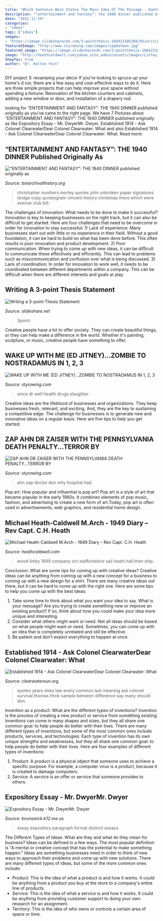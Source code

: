 ```yaml
---
title: "Which Sentence Best States The Main Idea Of The Passage - Quotes Years Does Law Every Common Last Meaning Ask Colonel Survival Thomas Think Sample Between Difference Say Many Should Don"
description: "“entertainment and fantasy”: the 1940 dinner published originally as"
date: "2022-11-29"
categories:
- "ideas"
tags: ["ideas"]
images:
- "https://image.slidesharecdn.com/3-pointthesis-160423185204/95/writing-a-3point-thesis-statement-3-638.jpg?cb=1461437683"
featuredImage: "http://www.styrowing.com/images/zapbatman.jpg"
featured_image: "https://image.slidesharecdn.com/3-pointthesis-160423185204/95/writing-a-3point-thesis-statement-3-638.jpg?cb=1461437683"
image: "http://heathcaldwell.com/yahoo_site_admin/assets/images/Linley_Wood_Staffordshire.12621930_std.jpg"
ShowToc: true
author: "Dr. Kelton Yost"
---
```



DIY project 3: revamping your décor
If you're looking to spruce up your home's d cor, there are a few easy and cost-effective ways to do it. Here are three simple projects that can help improve your space without spending a fortune: Renovation of the kitchen counters and cabinets, adding a new window or door, and installation of a drapery rod.

	

		
looking for “ENTERTAINMENT AND FANTASY”: THE 1940 DINNER published originally as you've came to the right page. We have 7 Pictures about “ENTERTAINMENT AND FANTASY”: THE 1940 DINNER published originally as like Expository Essay - Mr. DwyerMr. Dwyer, Established 1914 - ﻿Ask Colonel ClearwaterDear Colonel Clearwater: What and also Established 1914 - ﻿Ask Colonel ClearwaterDear Colonel Clearwater: What. Read more:
		
    
## “ENTERTAINMENT AND FANTASY”: THE 1940 DINNER Published Originally As

<img loading=lazy src="http://www.bsiarchivalhistory.org/BSI_Archival_History/Ent_%26_Fan_files/droppedImage_3.jpg" onerror="this.onerror=null;this.src='https://tse2.mm.bing.net/th?id=OIP.tD8JWQMSvSP5-hEIc8-UjwHaGC&amp;pid=15.1';" alt="“ENTERTAINMENT AND FANTASY”: THE 1940 DINNER published originally as">

_Source: bsiarchivalhistory.org_

>christopher numbers morley quotes john unbroken paper signatures dodge copy quotesgram vincent history christmas there which were avenue club bill. 

	

The challenges of innovation: What needs to be done to make it successful?
Innovation is key to keeping businesses on the right track, but it can also be difficult to get started. Here are four challenges that need to be overcome in order for innovation to stay successful: 1) Lack of experience: Many businesses start out with little or no experience in their field. Without a good foundation, it can be hard to build on what has been done before. This often results in poor innovation and product development. 2) Poor communication: When trying to come up with new ideas, it can be difficult to communicate these effectively and efficiently. This can lead to problems such as miscommunication and confusion over what is being discussed. 3) Lack of coordination: In order for innovation to work well, it needs to be coordinated between different departments within a company. This can be difficult when there are different interests and goals at play.

    
## Writing A 3-point Thesis Statement

<img loading=lazy src="https://image.slidesharecdn.com/3-pointthesis-160423185204/95/writing-a-3point-thesis-statement-3-638.jpg?cb=1461437683" onerror="this.onerror=null;this.src='https://tse4.mm.bing.net/th?id=OIP.TY0rX1AkOa6XXMQ_CsiPIQHaFj&amp;pid=15.1';" alt="Writing a 3-point Thesis Statement">

_Source: slideshare.net_

>3point. 

	

Creative people have a lot to offer society. They can create beautiful things, or they can help make a difference in the world. Whether it's painting, sculpture, or music, creative people have something to offer.

    
## WAKE UP WITH ME (ED JITNEY)...ZOMBIE TO NOSTRADAMUS IN 1, 2, 3

<img loading=lazy src="http://www.styrowing.com/images/murderbymedia.png" onerror="this.onerror=null;this.src='https://tse4.mm.bing.net/th?id=OIP.OGELuPBFHfqgIIQyj-41aQHaFx&amp;pid=15.1';" alt="WAKE UP WITH ME (ED JITNEY)...ZOMBIE TO NOSTRADAMUS IN 1, 2, 3">

_Source: styrowing.com_

>since dr well health drugs slaughter. 

	

Creative ideas are the lifeblood of businesses and organizations. They keep businesses fresh, relevant, and exciting. And, they are the key to sustaining a competitive edge. The challenge for businesses is to generate new and innovative ideas on a regular basis. Here are five tips to help you get started:

    
## ZAP AHN DR ZAISER WITH THE PENNSYLVANIA DEATH PENALTY...TERROR BY

<img loading=lazy src="http://www.styrowing.com/images/zapbatman.jpg" onerror="this.onerror=null;this.src='https://tse1.mm.bing.net/th?id=OIP.xLKZcvPxrlEaWyPCXC5zUwHaHl&amp;pid=15.1';" alt="ZAP AHN DR ZAISER WITH THE PENNSYLVANIA DEATH PENALTY...TERROR BY">

_Source: styrowing.com_

>ahn zap doctor don why hospital had. 

	

Pop art: How popular and influential is pop art?
Pop art is a style of art that became popular in the early 1960s. It combines elements of pop music, fashion, and advertising to create a new form of art.Today, pop art is often used in advertisements, web graphics, and residential home design.

    
## Michael Heath-Caldwell M.Arch - 1949 Diary – Rev Capt. C.H. Heath

<img loading=lazy src="http://heathcaldwell.com/yahoo_site_admin/assets/images/Linley_Wood_Staffordshire.12621930_std.jpg" onerror="this.onerror=null;this.src='https://tse1.mm.bing.net/th?id=OIP.dkMQ01fsbRBfzKh1IfH2uQHaEO&amp;pid=15.1';" alt="Michael Heath-Caldwell M.Arch - 1949 Diary – Rev Capt. C.H. Heath">

_Source: heathcaldwell.com_

>wood linley 1949 company oct staffordshire sail heath hall then ship. 

	

Conclusion: What are some tips for coming up with creative ideas?
Creative ideas can be anything from coming up with a new concept for a business to coming up with a new design for a shirt. There are many creative ideas out there, but it can be hard to come up with the right one. Here are some tips to help you come up with the best ideas: 
1) Take some time to think about what you want your idea to say. What is your message? Are you trying to create something new or improve an existing product? If so, think about how you could make your idea more unique and interesting. 
2) Consider what others might want or need. Not all ideas should be based on what people might want or need. Sometimes, you can come up with an idea that is completely unrelated and still be effective. 
3) Be patient and don’t expect everything to happen at once.

    
## Established 1914 - ﻿Ask Colonel ClearwaterDear Colonel Clearwater: What

<img loading=lazy src="http://clearwatersun.org/yahoo_site_admin/assets/images/col_cw_from_equinox_issue.98192504_std.png" onerror="this.onerror=null;this.src='https://tse2.mm.bing.net/th?id=OIP.UVUSZrs7f8DVfAAK3ts4rgHaLa&amp;pid=15.1';" alt="Established 1914 - ﻿Ask Colonel ClearwaterDear Colonel Clearwater: What">

_Source: clearwatersun.org_

>quotes years does law every common last meaning ask colonel survival thomas think sample between difference say many should don. 

	

Invention as a product: What are the different types of inventions?
Invention is the process of creating a new product or service from something existing. Inventions can come in many shapes and sizes, but they all share one common goal: to help people do better with their lives. 
There are many different types of inventions, but some of the most common ones include products, services, and technologies. Each type of invention has its own unique strengths and weaknesses, but they all share one common goal: to help people do better with their lives. 
Here are four examples of different types of inventions: 
1) Product: A product is a physical object that someone uses to achieve a specific purpose. For example, a computer virus is a product, because it is created to damage computers. 
2) Service: A service is an offer or service that someone provides to others.

    
## Expository Essay - Mr. DwyerMr. Dwyer

<img loading=lazy src="http://www.brunswick.k12.me.us/hdwyer/files/2011/12/5-paragraph-Essay.jpg" onerror="this.onerror=null;this.src='https://tse2.mm.bing.net/th?id=OIP.mvzb5z-FZID8i-VsPlwJFAHaJl&amp;pid=15.1';" alt="Expository Essay - Mr. DwyerMr. Dwyer">

_Source: brunswick.k12.me.us_

>essay expository paragraph format distinct essays. 

	

The Different Types of Ideas: What are they and what do they mean for business?
Ideas can be defined in a few ways. The most popular definition is "A mental or creative concept that has the potential to make something happen." Ideas are something businesses need in order to think of new ways to approach their problems and come up with new solutions. 
There are many different types of ideas, but some of the more common ones include: 
- Product: This is the idea of what a product is and how it works. It could be anything from a product you buy at the store to a company's entire line of products. 
- Service: This is the idea of what a service is and how it works. It could be anything from providing customer support to doing your own research for an assignment. 
- Territory: This is the idea of who owns or controls a certain area of space or time.

